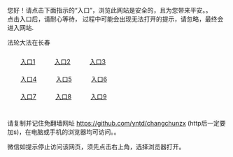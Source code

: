 您好！请点击下面指示的“入口”，浏览此网站是安全的，且为您带来平安。。 <br/>
点击入口后，请耐心等待， 过程中可能会出现无法打开的提示，请忽略，最终会进入网站. </br>

法轮大法在长春<br/>
<div style="padding:10px"><a style="margin:20px" target="_blank" href="https://dl5bb6zpdsaco.cloudfront.net/2Qpsp?tkvlnkrj" id="ccLink1" rel="nofollow">入口1</a> <a target="_blank" style="margin:20px" href="https://d1gsf2gxwmpqia.cloudfront.net/2Qpsp?otnqwhi" id="ccLink2" rel="nofollow">入口2</a> <a style="margin:20px" target="_blank" href="https://d1vr6hk931vf1d.cloudfront.net/2Qpsp?lpijzrcl" id="ccLink3" rel="nofollow">入口3</a></div>

<div style="padding:10px" ><a style="margin:20px" target="_blank" href="https://dl5bb6zpdsaco.cloudfront.net/2Qpsp?tkvlnkrj" id="ccLink4" rel="nofollow">入口4</a> <a style="margin:20px" href="https://d1gsf2gxwmpqia.cloudfront.net/2Qpsp?otnqwhi" target="_blank" id="ccLink5" rel="nofollow">入口5</a> <a style="margin:20px" href="https://d1vr6hk931vf1d.cloudfront.net/2Qpsp?lpijzrcl" target="_blank" id="ccLink6" rel="nofollow">入口6</a></div>

<div style="padding:10px"><a style="margin:20px" target="_blank" href="https://dl5bb6zpdsaco.cloudfront.net/2Qpsp?tkvlnkrj" id="ccLink7" rel="nofollow">入口7</a> <a style="margin:20px" href="https://d1gsf2gxwmpqia.cloudfront.net/2Qpsp?otnqwhi" target="_blank" id="ccLink8" rel="nofollow">入口8</a> <a style="margin:20px" target="_blank" href="https://d1vr6hk931vf1d.cloudfront.net/2Qpsp?lpijzrcl" id="ccLink9" rel="nofollow">入口9</a></div>

<br/>



请复制并记住免翻墙网址 https://github.com/yntd/changchunzx (http后一定要加s)，在电脑或手机的浏览器均可访问。。<br/>

微信如提示停止访问该网页，须先点击右上角，选择浏览器打开。
